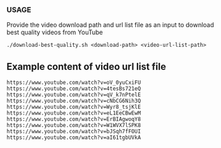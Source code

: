 ### USAGE

Provide the video download path and url list file as an input to download best quality videos from YouTube

```
./download-best-quality.sh <download-path> <video-url-list-path>
```

## Example content of video url list file 

```
https://www.youtube.com/watch?v=oV_0yuCxiFU
https://www.youtube.com/watch?v=4tesBs721eQ
https://www.youtube.com/watch?v=qV_k7nPtelE
https://www.youtube.com/watch?v=cNbCG6Nih3Q
https://www.youtube.com/watch?v=Wyr8_tsjKlE
https://www.youtube.com/watch?v=eL1EeCBwEwM
https://www.youtube.com/watch?v=ErBIAgwoqY8
https://www.youtube.com/watch?v=W1WVX7lSPK8
https://www.youtube.com/watch?v=bJSqh7fFOUI
https://www.youtube.com/watch?v=aI61tgbUVkA
```

